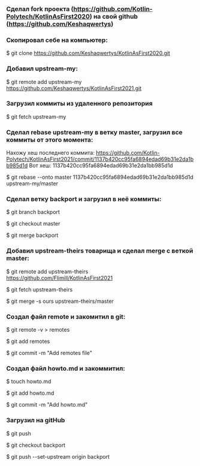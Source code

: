 
### Сделал fork проекта (https://github.com/Kotlin-Polytech/KotlinAsFirst2020) на свой github (https://github.com/Keshaqwertys)

### Скопировал себе на компьютер:

$ git clone https://github.com/Keshaqwertys/KotlinAsFirst2020.git

### Добавил upstream-my:

$ git remote add upstream-my https://github.com/Keshaqwertys/KotlinAsFirst2021.git

### Загрузил коммиты из удаленного репозитория
$ git fetch upstream-my

### Сделал rebase upstream-my в ветку master, загрузил все коммиты от этого момента:

Нахожу хеш последнего коммита:
https://github.com/Kotlin-Polytech/KotlinAsFirst2021/commit/1137b420cc95fa6894edad69b31e2da1bb985d1d
Вот хеш: 1137b420cc95fa6894edad69b31e2da1bb985d1d

$ git rebase --onto master 1137b420cc95fa6894edad69b31e2da1bb985d1d upstream-my/master

### Сделал ветку backport и загрузил в неё коммиты:

$ git branch backport

$ git checkout master

$ git merge backport

### Добавил upstream-theirs товарища и сделал merge с веткой master:

$ git remote add upstream-theirs https://github.com/Flimill/KotlinAsFirst2021

$ git fetch upstream-theirs

$ git merge -s ours upstream-theirs/master



### Создал файл remote и закомитил в git:
$ git remote -v > remotes

$ git add remotes

$ git commit -m "Add remotes file"


### Создал файл howto.md и закоммитил:
$ touch howto.md

$ git add howto.md

$ git commit -m "Add howto.md"

### Загрузил на gitHub

$ git push

$ git checkout backport

$ git push --set-upstream origin backport